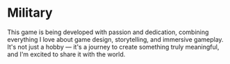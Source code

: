 # Military
This game is being developed with passion and dedication, combining everything I love about game design, storytelling, and immersive gameplay. It's not just a hobby — it's a journey to create something truly meaningful, and I'm excited to share it with the world.
